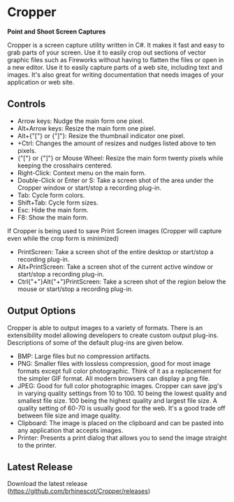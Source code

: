 # Cropper
__Point and Shoot Screen Captures__

Cropper is a screen capture utility written in C#. It makes it fast and easy to grab parts of your screen. Use it to easily crop out sections of vector graphic files such as Fireworks without having to flatten the files or open in a new editor. Use it to easily capture parts of a web site, including text and images. It's also great for writing documentation that needs images of your application or web site. 

## Controls
* Arrow keys: Nudge the main form one pixel.
* Alt+Arrow keys: Resize the main form one pixel.
* Alt+{"["} or {"]"}: Resize the thumbnail indicator one pixel.
*  +Ctrl: Changes the amount of resizes and nudges listed above to ten pixels. 
* {"["} or {"]"} or Mouse Wheel: Resize the main form twenty pixels while keeping the crosshairs centered.
* Right-Click: Context menu on the main form.
* Double-Click or Enter or S: Take a screen shot of the area under the Cropper window or start/stop a recording plug-in.
* Tab: Cycle form colors.
* Shift+Tab: Cycle form sizes.
* Esc: Hide the main form.
* F8: Show the main form.

If Cropper is being used to save Print Screen images (Cropper will capture even while the crop form is minimized)
* PrintScreen: Take a screen shot of the entire desktop or start/stop a recording plug-in.
* Alt+PrintScreen: Take a screen shot of the current active window or start/stop a recording plug-in.
* Ctrl{"+"}Alt{"+"}PrintScreen: Take a screen shot of the region below the mouse or start/stop a recording plug-in.

## Output Options
Cropper is able to output images to a variety of formats. There is an extensibility model allowing developers to create custom output plug-ins. Descriptions of some of the default plug-ins are given below.

* BMP: Large files but no compression artifacts.
* PNG: Smaller files with lossless compression, good for most image formats except full color photographic. Think of it as a replacement for the simpler GIF format. All modern browsers can display a png file.
* JPEG: Good for full color photographic images. Cropper can save jpg's in varying quality settings from 10 to 100. 10 being the lowest quality and smallest file size. 100 being the highest quality and largest file size. A quality setting of 60-70 is usually good for the web. It's a good trade off between file size and image quality.
* Clipboard: The image is placed on the clipboard and can be pasted into any application that accepts images.
* Printer: Presents a print dialog that allows you to send the image straight to the printer.

## Latest Release
Download the latest release (https://github.com/brhinescot/Cropper/releases)
